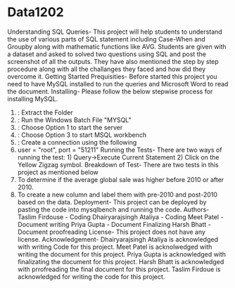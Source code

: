 # Data1202
Understanding SQL Queries- This project will help students to understand the use of various parts of SQL statement including Case-When and Groupby along with mathematic functions like AVG. Students are given with a dataset and asked to solved two questions using SQL and post the screenshot of all the outputs. They have also mentioned the step by step procedure along with all the challanges they faced and how did they overcome it.
Getting Started
  Prequisities- Before started this project you need to have MySQL installed to run the queries and Microsoft Word to read the document.
  Installing- Please follow the below stepwise process for installing MySQL.
  1) : Extract the Folder
  2) : Run the Windows Batch File "MYSQL"
  3) : Choose Option 1 to start the server
  4) : Choose Option 3 to start MSQL workbench
  5) : Create a connection using the following
  6)  user = "root", port = "51211"
Running the Tests- There are two ways of running the test: 1) Query->Execute Current Statement 2) Click on the Yellow Zigzag symbol.
  Breakdown of Test- There are two tests in this project as mentioned below
  1) To determine if the average global sale was higher before 2010 or after 2010.
  2) To create a new column and label them with pre-2010 and post-2010 based on the data.
Deployment- This project can be deployed by pasting the code into mysqlbench and running the code.
Authors- Taslim Firdouse - Coding
         Dhairyarajsingh Ataliya - Coding
         Meet Patel - Document writing
         Priya Gupta - Document Finalizing
         Harsh Bhatt - Document proofreading
License- This project does not have any license.
Acknowledgement- Dhairyarajsingh Ataliya is acknowledged with writing Code for this project.
                 Meet Patel is acknolwedged with writing the document for this project.
                 Priya Gupta is acknowledged with finalizating the document for this project.
                 Harsh Bhatt is acknowledged with prrofreading the final document for this project.
                 Taslim Firdoue is acknowledged for writing the code for this project.
